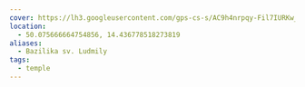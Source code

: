 ```yaml
---
cover: https://lh3.googleusercontent.com/gps-cs-s/AC9h4nrpqy-Fil7IURKw_iD3aN6D-FzoLIEXb593J-W_lm8hi0PXpRBcS4-H43aP5NZ21nKTgoTJv4E0KGch8tVQReL0TdUPsTd30tMNU0i7_z3ffu1172iQ5xWoN1JjLsbFfMjjBMRzIw=w408-h305-k-no
location:
  - 50.075666664754856, 14.436778518273819
aliases:
  - Bazilika sv. Ludmily
tags:
  - temple
---
```

